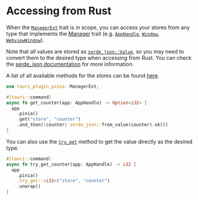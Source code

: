# Accessing from Rust

When the [`ManagerExt`](https://docs.rs/tauri-plugin-pinia/latest/tauri_plugin_pinia/trait.ManagerExt.html) trait is in scope, you can access your stores from any type that implements the [Manager](https://docs.rs/tauri/latest/tauri/trait.Manager.html) trait (e.g. [`AppHandle`](https://docs.rs/tauri/latest/tauri/struct.AppHandle.html), [`Window`](https://docs.rs/tauri/latest/tauri/window/struct.Window.html), [`WebviewWindow`](https://docs.rs/tauri/latest/tauri/window/struct.Window.html)).

Note that all values are stored as [`serde_json::Value`](https://docs.rs/serde_json/latest/serde_json/enum.Value.html), so you may need to convert them to the desired type when accessing from Rust. You can check the [serde_json documentation](https://docs.rs/serde_json/latest/serde_json/) for more information.

A list of all available methods for the stores can be found [here](https://docs.rs/tauri-plugin-pinia/latest/tauri_plugin_pinia/struct.Store.html).

```rust
use tauri_plugin_pinia::ManagerExt;

#[tauri::command]
async fn get_counter(app: AppHandle) -> Option<i32> {
  app
    .pinia()
    .get("store", "counter")
    .and_then(|counter| serde_json::from_value(counter).ok())
}
```

You can also use the [`try_get`](https://docs.rs/tauri-plugin-pinia/latest/tauri_plugin_pinia/struct.Pinia.html#method.try_get) method to get the value directly as the desired type.

```rust
#[tauri::command]
async fn try_get_counter(app: AppHandle) -> i32 {
  app
    .pinia()
    .try_get::<i32>("store", "counter")
    .unwrap()
}
```
